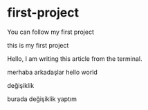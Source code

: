 # first-project

You can follow my first project

this is my first project

Hello, I am writing this article from the terminal.

merhaba arkadaşlar
hello world

değişiklik

burada değişiklik yaptım
